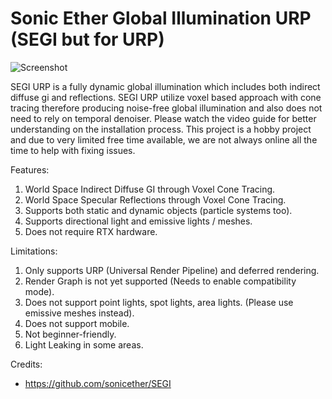 # Sonic Ether Global Illumination URP (SEGI but for URP)
![Screenshot](Thumbnail.gif)

SEGI URP is a fully dynamic global illumination which includes both indirect diffuse gi and reflections. SEGI URP utilize voxel based approach with cone tracing therefore producing noise-free global illumination and also does not need to rely on temporal denoiser. Please watch the video guide for better understanding on the installation process. This project is a hobby project and due to very limited free time available, we are not always online all the time to help with fixing issues.

Features:
1. World Space Indirect Diffuse GI through Voxel Cone Tracing.
2. World Space Specular Reflections through Voxel Cone Tracing.
3. Supports both static and dynamic objects (particle systems too).
4. Supports directional light and emissive lights / meshes.
6. Does not require RTX hardware.

Limitations:
1. Only supports URP (Universal Render Pipeline) and deferred rendering.
2. Render Graph is not yet supported (Needs to enable compatibility mode).
3. Does not support point lights, spot lights, area lights. (Please use emissive meshes instead).
4. Does not support mobile.
5. Not beginner-friendly.
6. Light Leaking in some areas.

Credits:
- https://github.com/sonicether/SEGI
